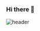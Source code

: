 ### Hi there 👋

![header](https://capsule-render.vercel.app/api?type=Soft&color=_hexcode&height=300&section=header&text=FrontEnd_개발자+React개발자&fontSize=40&fontAlign=70&animation=twinkling)



<!--
**CHOIKAYOON/CHOIKAYOON** is a ✨ _special_ ✨ repository because its `README.md` (this file) appears on your GitHub profile.

Here are some ideas to get you started:

- 🔭 I’m currently working on ...
- 🌱 I’m currently learning ...
- 👯 I’m looking to collaborate on ...
- 🤔 I’m looking for help with ...
- 💬 Ask me about ...
- 📫 How to reach me: ...
- 😄 Pronouns: ...
- ⚡ Fun fact: ...
-->
